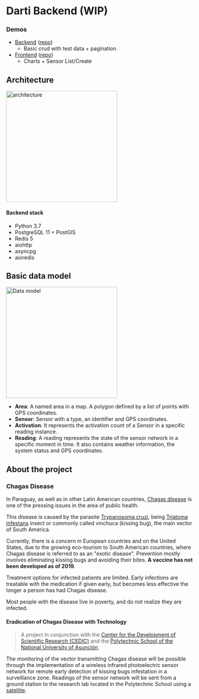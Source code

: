 Darti Backend (WIP)
======
### Demos
- [Backend](https://backend-darti.apps.ca-central-1.starter.openshift-online.com/) ([repo](https://github.com/nemesiscodex/darti-backend))
    - Basic crud with test data + pagination
- [Frontend](https://frontend-darti.apps.ca-central-1.starter.openshift-online.com/) ([repo](https://github.com/nemesiscodex/darti-frontend))
    - Charts + Sensor List/Create

## Architecture
<img src="https://user-images.githubusercontent.com/3976562/70764552-a6acbf80-1d36-11ea-907a-626d017cd5de.png" width="300" alt="architecture">

#### Backend stack
- Python 3.7
- PostgreSQL 11 + PostGIS
- Redis 5
- aiohttp
- asyncpg
- aioredis

## Basic data model
<img src="https://user-images.githubusercontent.com/3976562/70762245-af00fc80-1d2e-11ea-8b59-6a18d3bffe6d.png" alt="Data model" width="300" />

- **Area**: A named area in a map. A polygon defined by a list of points with GPS coordinates.
- **Sensor**: Sensor with a type, an identifier and GPS coordinates.
- **Activation**: It represents the activation count of a Sensor in a specific reading instance.
- **Reading**: A reading represents the state of the sensor network in a specific moment in time. It also contains weather information, the system status and GPS coordinates.

## About the project
### Chagas Disease
In Paraguay, as well as in other Latin American countries, [Chagas disease](https://en.wikipedia.org/wiki/Chagas_disease)
is one of the pressing issues in the area of public health.

This disease is caused by the parasite [Trypanosoma cruzi](https://en.wikipedia.org/wiki/Trypanosoma_cruzi), being [Triatoma infestans](https://en.wikipedia.org/wiki/Triatoma_infestans) insect or commonly called vinchuca (kissing bug), the main vector of South America.

Currently, there is a concern in European countries and on the United States, due to the growing eco-tourism to South American countries, where Chagas disease is referred to as an "exotic disease".
Prevention mostly involves eliminating kissing bugs and avoiding their bites. **A vaccine has not been developed as of 2019**.

Treatment options for infected patients are limited.
Early infections are treatable with the medication if given early, but becomes less effective the longer a person has had Chagas disease.

Most people with the disease live in poverty, and do not realize they are infected. 

#### Eradication of Chagas Disease with Technology
> A project in conjunction with the [Center for the Development of Scientific Research (CEDIC)](https://www.cedicpy.com/) and the [Polytechnic School of the National University of Asunción](http://www.fpuna.edu.py/).  

The monitoring of the vector transmitting Chagas disease will be possible through the implementation of a wireless infrared photoelectric sensor network for remote early detection of kissing bugs infestation in a surveillance zone.
Readings of the sensor network will be sent from a ground station to the research lab located in the Polytechnic School using a [satellite](https://birds4.birds-project.com/).
